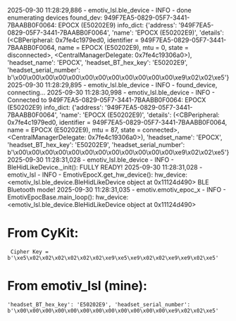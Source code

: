 2025-09-30 11:28:29,886 - emotiv_lsl.ble_device - INFO - done enumerating devices found_dev: 949F7EA5-0829-05F7-3441-7BAABB0F0064: EPOCX (E50202E9)     info_dict: {'address': '949F7EA5-0829-05F7-3441-7BAABB0F0064', 'name': 'EPOCX (E50202E9)', 'details': (<CBPeripheral: 0x7fe4c1979ed0, identifier = 949F7EA5-0829-05F7-3441-7BAABB0F0064, name = EPOCX (E50202E9), mtu = 0, state = disconnected>, <CentralManagerDelegate: 0x7fe4c19306a0>), 'headset_name': 'EPOCX', 'headset_BT_hex_key': 'E50202E9', 'headset_serial_number': b'\x00\x00\x00\x00\x00\x00\x00\x00\x00\x00\x00\x00\xe9\x02\x02\xe5'}
2025-09-30 11:28:29,895 - emotiv_lsl.ble_device - INFO - found_device, connecting...
2025-09-30 11:28:30,998 - emotiv_lsl.ble_device - INFO - Connected to 949F7EA5-0829-05F7-3441-7BAABB0F0064: EPOCX (E50202E9)    info_dict: {'address': '949F7EA5-0829-05F7-3441-7BAABB0F0064', 'name': 'EPOCX (E50202E9)', 'details': (<CBPeripheral: 0x7fe4c1979ed0, identifier = 949F7EA5-0829-05F7-3441-7BAABB0F0064, name = EPOCX (E50202E9), mtu = 87, state = connected>, <CentralManagerDelegate: 0x7fe4c19306a0>), 'headset_name': 'EPOCX', 'headset_BT_hex_key': 'E50202E9', 'headset_serial_number': b'\x00\x00\x00\x00\x00\x00\x00\x00\x00\x00\x00\x00\xe9\x02\x02\xe5'}
2025-09-30 11:28:31,028 - emotiv_lsl.ble_device - INFO - BleHidLikeDevice._init(): FULLY READY!
2025-09-30 11:28:31,028 - emotiv_lsl - INFO - EmotivEpocX.get_hw_device(): hw_device: <emotiv_lsl.ble_device.BleHidLikeDevice object at 0x11124d490>
BLE Bluetooth mode!
2025-09-30 11:28:31,035 - emotiv.emotiv_epoc_x - INFO - EmotivEpocBase.main_loop(): hw_device: <emotiv_lsl.ble_device.BleHidLikeDevice object at 0x11124d490>




# From CyKit:  
	 Cipher Key = b'\xe5\x02\x02\x02\x02\x02\x02\xe9\xe5\xe9\x02\x02\xe9\xe9\x02\xe5'

# From emotiv_lsl (mine):
	'headset_BT_hex_key': 'E50202E9', 'headset_serial_number': b'\x00\x00\x00\x00\x00\x00\x00\x00\x00\x00\x00\x00\xe9\x02\x02\xe5'

